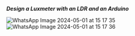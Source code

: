 ***Design a Luxmeter with an LDR and an Arduino***

![WhatsApp Image 2024-05-01 at 15 17 35](https://github.com/Erencskun/Design-a-Luxmeter-with-an-LDR-and-an-Arduino/assets/141026983/e64263ac-d74c-4fe2-a0fd-70b0ba8e5369)
![WhatsApp Image 2024-05-01 at 15 17 36](https://github.com/Erencskun/Design-a-Luxmeter-with-an-LDR-and-an-Arduino/assets/141026983/26effde4-2e05-4c42-9c6a-8d4fba635afa)
